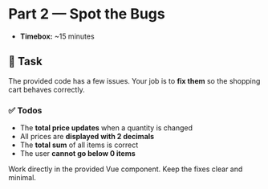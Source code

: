 # Part 2 — Spot the Bugs

- **Timebox:** ~15 minutes

## 📝 Task

The provided code has a few issues. Your job is to **fix them** so the shopping cart behaves correctly.

### ✅ Todos

- The **total price updates** when a quantity is changed
- All prices are **displayed with 2 decimals**
- The **total sum** of all items is correct
- The user **cannot go below 0 items**

Work directly in the provided Vue component. Keep the fixes clear and minimal.
